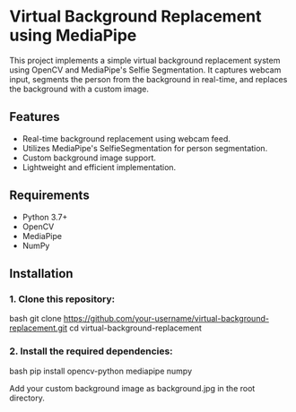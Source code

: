 # Virtual Background Replacement using MediaPipe

This project implements a simple virtual background replacement system using OpenCV and MediaPipe's Selfie Segmentation. It captures webcam input, segments the person from the background in real-time, and replaces the background with a custom image.

## Features

- Real-time background replacement using webcam feed.
- Utilizes MediaPipe's SelfieSegmentation for person segmentation.
- Custom background image support.
- Lightweight and efficient implementation.

## Requirements

- Python 3.7+
- OpenCV
- MediaPipe
- NumPy

## Installation

### 1. Clone this repository:

bash
git clone https://github.com/your-username/virtual-background-replacement.git
cd virtual-background-replacement


### 2. Install the required dependencies:
bash
pip install opencv-python mediapipe numpy

Add your custom background image as background.jpg in the root directory.
